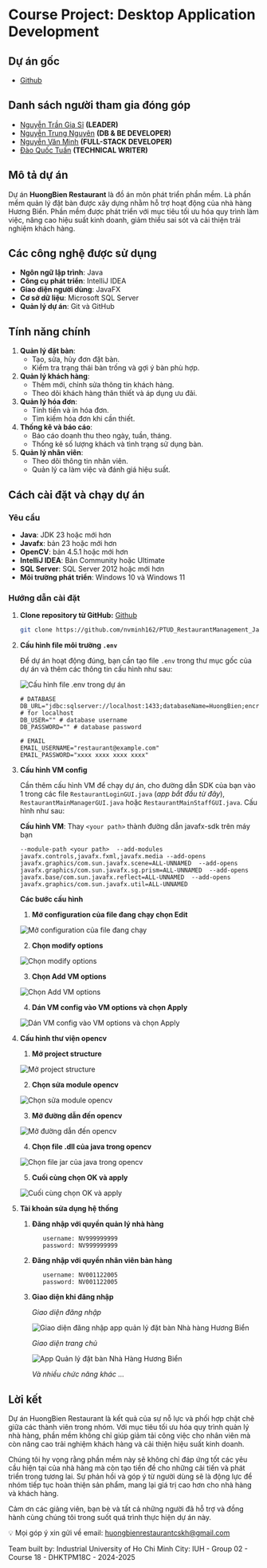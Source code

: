 # Course Project: Desktop Application Development

## Dự án gốc

- [Github](https://github.com/NguyenNguyen0/HuongBien)

## Danh sách người tham gia đóng góp

- [Nguyễn Trần Gia Sĩ](https://github.com/giasinguyen) **(LEADER)**
- [Nguyễn Trung Nguyên](https://github.com/NguyenNguyen0) **(DB & BE DEVELOPER)**
- [Nguyễn Văn Minh](https://github.com/nvminh162) **(FULL-STACK DEVELOPER)**
- [Đào Quốc Tuấn](https://github.com/daoquoctuan972) **(TECHNICAL WRITER)**

## Mô tả dự án

Dự án **HuongBien Restaurant** là đồ án môn phát triển phần mềm. Là phần mềm quản lý đặt bàn được xây dựng nhằm hỗ trợ hoạt động của nhà hàng Hương Biển. Phần mềm được phát triển với mục tiêu tối ưu hóa quy trình làm việc, nâng cao hiệu suất kinh doanh, giảm thiểu sai sót và cải thiện trải nghiệm khách hàng.

## Các công nghệ được sử dụng

- **Ngôn ngữ lập trình**: Java
- **Công cụ phát triển**: IntelliJ IDEA
- **Giao diện người dùng**: JavaFX
- **Cơ sở dữ liệu**: Microsoft SQL Server
- **Quản lý dự án**: Git và GitHub

## Tính năng chính

1. **Quản lý đặt bàn**:
   - Tạo, sửa, hủy đơn đặt bàn.
   - Kiểm tra trạng thái bàn trống và gợi ý bàn phù hợp.
2. **Quản lý khách hàng**:
   - Thêm mới, chỉnh sửa thông tin khách hàng.
   - Theo dõi khách hàng thân thiết và áp dụng ưu đãi.
3. **Quản lý hóa đơn**:
   - Tính tiền và in hóa đơn.
   - Tìm kiếm hóa đơn khi cần thiết.
4. **Thống kê và báo cáo**:
   - Báo cáo doanh thu theo ngày, tuần, tháng.
   - Thống kê số lượng khách và tình trạng sử dụng bàn.
5. **Quản lý nhân viên**:
   - Theo dõi thông tin nhân viên.
   - Quản lý ca làm việc và đánh giá hiệu suất.

## Cách cài đặt và chạy dự án

### Yêu cầu

- **Java**: JDK 23 hoặc mới hơn
- **Javafx**: bản 23 hoặc mới hơn
- **OpenCV**: bản 4.5.1 hoặc mới hơn
- **IntelliJ IDEA**: Bản Community hoặc Ultimate
- **SQL Server**: SQL Server 2012 hoặc mới hơn
- **Môi trường phát triển**: Windows 10 và Windows 11

### Hướng dẫn cài đặt

1.  **Clone repository từ GitHub:** [Github](https://github.com/nvminh162/PTUD_RestaurantManagement_JavaFX)

      ```bash
      git clone https://github.com/nvminh162/PTUD_RestaurantManagement_JavaFX.git
      ```

2.  **Cấu hình file môi trường `.env`**

      Để dự án hoạt động đúng, bạn cần tạo file `.env` trong thư mục gốc của dự án và thêm các thông tin cấu hình như sau:

      ![Cấu hình file .env trong dự án](HuongBienRestaurant/src/main/resources/com/huongbien/img/readme/env-file.png)

      ```plaintext
      # DATABASE
      DB_URL="jdbc:sqlserver://localhost:1433;databaseName=HuongBien;encrypt=true;trustServerCertificate=true;loginTimeout=30" # for localhost
      DB_USER="" # database username
      DB_PASSWORD="" # database password

      # EMAIL
      EMAIL_USERNAME="restaurant@example.com"
      EMAIL_PASSWORD="xxxx xxxx xxxx xxxx"
      ```

3. **Cấu hình VM config**

      Cần thêm cấu hình VM để chạy dự án, cho đường dẫn SDK của bạn vào 1 trong các file `RestaurantLoginGUI.java` (_*app bắt đầu từ đây*_),  `RestaurantMainManagerGUI.java` hoặc `RestaurantMainStaffGUI.java`. Cấu hình như sau:

      **Cấu hình VM**: Thay `<your path>` thành đường dẫn javafx-sdk trên máy bạn

      ```plaintext
      --module-path <your path>  --add-modules javafx.controls,javafx.fxml,javafx.media --add-opens javafx.graphics/com.sun.javafx.scene=ALL-UNNAMED  --add-opens javafx.graphics/com.sun.javafx.sg.prism=ALL-UNNAMED  --add-opens javafx.base/com.sun.javafx.reflect=ALL-UNNAMED  --add-opens javafx.graphics/com.sun.javafx.util=ALL-UNNAMED
      ```

      **Các bước cấu hình**

      1. **Mở configuration của file đang chạy chọn Edit** 

      ![Mở configuration của file đang chạy](HuongBienRestaurant/src/main/resources/com/huongbien/img/readme/open-edit-configuration.png)


      2. **Chọn modify options**

      ![Chọn modify options](HuongBienRestaurant/src/main/resources/com/huongbien/img/readme/select-modify-option.png)


      3. **Chọn Add VM options**

      ![Chọn Add VM options](HuongBienRestaurant/src/main/resources/com/huongbien/img/readme/select-add-vm.png) 

      4. **Dán VM config vào VM options và chọn Apply**

      ![Dán VM config vào VM options và chọn Apply](HuongBienRestaurant/src/main/resources/com/huongbien/img/readme/paste-vm-config.png)

4. **Cấu hình thư viện opencv**

      1. **Mở project structure**

      ![Mở project structure](HuongBienRestaurant/src/main/resources/com/huongbien/img/readme/open-project-structure.png)

      2. **Chọn sửa module opencv**

      ![Chọn sửa module opencv](HuongBienRestaurant/src/main/resources/com/huongbien/img/readme/edit-open-cv.png)

      3. **Mở đường dẫn đến opencv**

      ![Mở đường dẫn đến opencv](HuongBienRestaurant/src/main/resources/com/huongbien/img/readme/open-file-manager.png)

      4. **Chọn file .dll của java trong opencv**

      ![Chọn file jar của java trong opencv](HuongBienRestaurant/src/main/resources/com/huongbien/img/readme/select-dll-file.png)

      5. **Cuối cùng chọn OK và apply**

      ![Cuối cùng chọn OK và apply](HuongBienRestaurant/src/main/resources/com/huongbien/img/readme/apply-change.png)

5. **Tài khoản sửa dụng hệ thống**

   1. **Đăng nhập với quyền quản lý nhà hàng**

      ```plaintext
         username: NV999999999
         password: NV999999999
      ```

   2. **Đăng nhập với quyền nhân viên bàn hàng**

      ```plaintext
         username: NV001122005
         password: NV001122005
      ```
   3. **Giao diện khi đăng nhập**

      _*Giao diện đăng nhập*_

      ![Giao diện đăng nhập app quản lý đặt bàn Nhà hàng Hương Biển](HuongBienRestaurant/src/main/resources/com/huongbien/img/readme/login-ui.png)


      _*Giao diện trang chủ*_

      ![App Quản lý đặt bàn Nhà Hàng Hương Biển](HuongBienRestaurant/src/main/resources/com/huongbien/img/readme/HuongBienApp.png)

      _*Và nhiều chức năng khác ...*_

## Lời kết

Dự án HuongBien Restaurant là kết quả của sự nỗ lực và phối hợp chặt chẽ giữa các thành viên trong nhóm. Với mục tiêu tối ưu hóa quy trình quản lý nhà hàng, phần mềm không chỉ giúp giảm tải công việc cho nhân viên mà còn nâng cao trải nghiệm khách hàng và cải thiện hiệu suất kinh doanh.

Chúng tôi hy vọng rằng phần mềm này sẽ không chỉ đáp ứng tốt các yêu cầu hiện tại của nhà hàng mà còn tạo tiền đề cho những cải tiến và phát triển trong tương lai. Sự phản hồi và góp ý từ người dùng sẽ là động lực để nhóm tiếp tục hoàn thiện sản phẩm, mang lại giá trị cao hơn cho nhà hàng và khách hàng.

Cảm ơn các giảng viên, bạn bè và tất cả những người đã hỗ trợ và đồng hành cùng chúng tôi trong suốt quá trình thực hiện dự án này.

💡 Mọi góp ý xin gửi về email: huongbienrestaurantcskh@gmail.com

Team built by: Industrial University of Ho Chi Minh City: IUH - Group 02 - Course 18 - DHKTPM18C - 2024-2025
